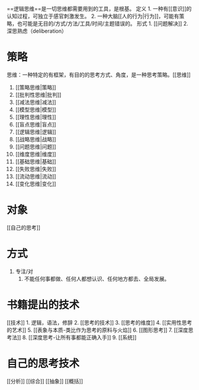==逻辑思维==是一切思维都需要用到的工具，是根基。
定义
	1. 一种有[[意识]]的认知过程，可独立于感官刺激发生。
	2. 一种大脑[[人的行为|行为]]，可能有策略，也可能是无目的/方式/方法/工具/时间/主题错误的。
形式
	1. [[问题解决]] 
	2. 深思熟虑（deliberation）
# 策略
思维：一种特定的有框架，有目的的思考方式、角度，是一种思考策略。[[思维]]
1. [[策略思维|策略]] 
2. [[批判性思维|批判]] 
3. [[减法思维|减法]] 
4. [[模型思维|模型]] 
5. [[理性思维|理性]] 
6. [[盲点思维|盲点]] 
7. [[逻辑思维|逻辑]] 
8. [[战略思维|战略]] 
9. [[问题思维|问题]] 
10. [[维度思维|维度]] 
11. [[基础思维|基础]] 
12. [[失败思维|失败]] 
14. [[流动思维|流动]] 
15. [[变化思维|变化]] 

# 对象
[[自己的思考]] 
# 方式
1. 专注/对
	1. 不能任何事都做、任何人都想认识、任何地方都去、全局发展。
# 书籍提出的技术
[[技术]] 
	1. 逻辑，语法，修辞
	2. [[思考的技术]] 
	3. [[思考的维度]] 
	4. [[实用性思考的艺术]] 
	5. [[表象与本质-类比作为思考的原料与火焰]] 
	6. [[图形思考]] 
	7. [[深度思考法]] 
	8. [[深度思考-让所有事都能正确入手]] 
	9. [[系统]] 

# 自己的思考技术
[[分析]] 
[[综合]] 
[[抽象]] 
[[概括]] 